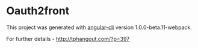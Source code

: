 # Oauth2front

This project was generated with [angular-cli](https://github.com/angular/angular-cli) version 1.0.0-beta.11-webpack.

For further details - http://tphangout.com/?p=397
